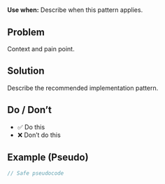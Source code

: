 # <Pattern Name>
**Use when:** Describe when this pattern applies.

## Problem
Context and pain point.

## Solution
Describe the recommended implementation pattern.

## Do / Don’t
- ✅ Do this
- ❌ Don’t do this

## Example (Pseudo)
```ts
// Safe pseudocode
```
